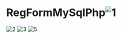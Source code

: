 # RegFormMySqlPhp![1](https://user-images.githubusercontent.com/63071210/185803466-da97bc7c-1a2c-4c74-a159-1e14bda4140b.png)
![2](https://user-images.githubusercontent.com/63071210/185803467-9a1f3d85-3959-43dd-abc6-260e85c42188.png)
![3](https://user-images.githubusercontent.com/63071210/185803469-f5a7d42b-eab7-4543-abf6-264888e31cbd.png)
![5](https://user-images.githubusercontent.com/63071210/185803470-409cc0c1-9335-41e7-8f84-e70a1b6a0b82.png)
